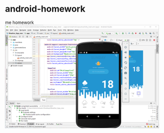 # android-homework
me homework
![Image text](https://raw.githubusercontent.com/morinoalter/imag/master/7J35%40Q~%25AKVJY3%7D980FNK%40Y.png)

